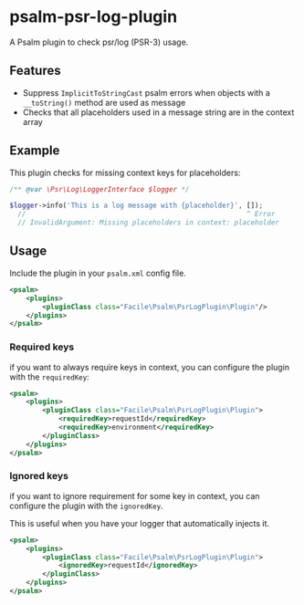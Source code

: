 # psalm-psr-log-plugin

A Psalm plugin to check psr/log (PSR-3) usage.

## Features

- Suppress `ImplicitToStringCast` psalm errors when objects with a `__toString()` method are used as message
- Checks that all placeholders used in a message string are in the context array

## Example

This plugin checks for missing context keys for placeholders:

```php
/** @var \Psr\Log\LoggerInterface $logger */

$logger->info('This is a log message with {placeholder}', []);
  //                                                      ^ Error
  // InvalidArgument: Missing placeholders in context: placeholder
```

## Usage

Include the plugin in your `psalm.xml` config file.

```xml
<psalm>
    <plugins>
        <pluginClass class="Facile\Psalm\PsrLogPlugin\Plugin"/>
    </plugins>
</psalm>
```

### Required keys

if you want to always require keys in context, you can configure the plugin with the `requiredKey`:

```xml
<psalm>
    <plugins>
        <pluginClass class="Facile\Psalm\PsrLogPlugin\Plugin">
            <requiredKey>requestId</requiredKey>
            <requiredKey>environment</requiredKey>
        </pluginClass>
    </plugins>
</psalm>
```

### Ignored keys

if you want to ignore requirement for some key in context, you can configure the plugin with the `ignoredKey`.

This is useful when you have your logger that automatically injects it.

```xml
<psalm>
    <plugins>
        <pluginClass class="Facile\Psalm\PsrLogPlugin\Plugin">
            <ignoredKey>requestId</ignoredKey>
        </pluginClass>
    </plugins>
</psalm>
```

